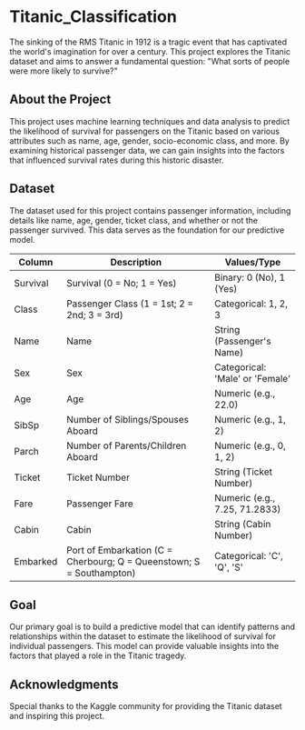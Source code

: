 # Titanic_Classification

The sinking of the RMS Titanic in 1912 is a tragic event that has captivated the world's imagination for over a century. This project explores the Titanic dataset and aims to answer a fundamental question: "What sorts of people were more likely to survive?"

## About the Project
This project uses machine learning techniques and data analysis to predict the likelihood of survival for passengers on the Titanic based on various attributes such as name, age, gender, socio-economic class, and more. By examining historical passenger data, we can gain insights into the factors that influenced survival rates during this historic disaster.

## Dataset
The dataset used for this project contains passenger information, including details like name, age, gender, ticket class, and whether or not the passenger survived. This data serves as the foundation for our predictive model.

| Column     | Description                                      | Values/Type                         |
|------------|--------------------------------------------------|------------------------------------|
| Survival   | Survival (0 = No; 1 = Yes)                       | Binary: 0 (No), 1 (Yes)            |
| Class      | Passenger Class (1 = 1st; 2 = 2nd; 3 = 3rd)     | Categorical: 1, 2, 3               |
| Name       | Name                                             | String (Passenger's Name)          |
| Sex        | Sex                                              | Categorical: 'Male' or 'Female'   |
| Age        | Age                                              | Numeric (e.g., 22.0)               |
| SibSp      | Number of Siblings/Spouses Aboard                | Numeric (e.g., 1, 2)               |
| Parch      | Number of Parents/Children Aboard                | Numeric (e.g., 0, 1, 2)            |
| Ticket     | Ticket Number                                    | String (Ticket Number)             |
| Fare       | Passenger Fare                                   | Numeric (e.g., 7.25, 71.2833)      |
| Cabin      | Cabin                                            | String (Cabin Number)              |
| Embarked   | Port of Embarkation (C = Cherbourg; Q = Queenstown; S = Southampton) | Categorical: 'C', 'Q', 'S'  |


## Goal
Our primary goal is to build a predictive model that can identify patterns and relationships within the dataset to estimate the likelihood of survival for individual passengers. This model can provide valuable insights into the factors that played a role in the Titanic tragedy.

## Acknowledgments
Special thanks to the Kaggle community for providing the Titanic dataset and inspiring this project.
